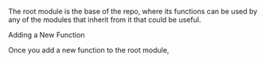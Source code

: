 The root module is the base of the repo, where its functions can be used by any of the modules that inherit from it that could be useful.



Adding a New Function


Once you add a new function to the root module, 